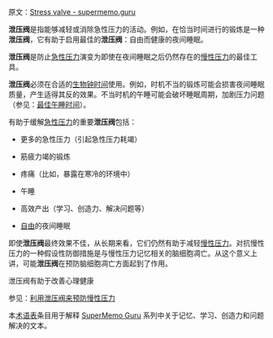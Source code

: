 原文：[Stress valve - supermemo.guru](https://supermemo.guru/wiki/Stress_valve)

**泄压阀**是指能够减轻或消除急性压力的活动。例如，在恰当时间进行的锻炼是一种**泄压阀**，它有助于启用最佳的**泄压阀**：自由而健康的夜间睡眠。

**泄压阀**是防止[急性压力](https://supermemo.guru/wiki/Acute_stress)演变为即使在夜间睡眠之后仍然存在的[慢性压力](https://supermemo.guru/wiki/Chronic_stress)的最佳工具。

**泄压阀**必须在合适的[生物钟时间](https://supermemo.guru/wiki/Circadian_time)使用。例如，时机不当的锻炼可能会损害夜间睡眠质量，产生适得其反的效果。不当时机的午睡可能会破坏睡眠周期，加剧压力问题（参见：[最佳午睡时间](https://supermemo.guru/wiki/Best_time_for_napping)）。

有助于缓解[急性压力](https://supermemo.guru/wiki/Acute_stress)的重要**泄压阀**包括：

- 更多的急性压力（引起急性压力耗竭）

- 筋疲力竭的锻炼

- 疼痛（比如，暴露在寒冷的环境中）

- 午睡

- 高效产出（学习、创造力、解决问题等）

- [自由](https://supermemo.guru/wiki/Free_running_sleep)的夜间睡眠

即使**泄压阀**最终效果不佳，从长期来看，它们仍然有助于减轻[慢性压力](https://supermemo.guru/wiki/Chronic_stress)。对抗慢性压力的一种假设性防御措施是与慢性压力记忆相关的脑细胞凋亡。从这个意义上讲，可能**泄压阀**在预防脑细胞凋亡方面起到了作用。

泄压阀有助于改善心理健康

参见：[利用泄压阀来预防慢性压力](https://supermemo.guru/wiki/Using_stress_valves_to_prevent_chronic_stress)

本[术语表](https://supermemo.guru/wiki/Glossary)条目用于解释 [SuperMemo Guru](https://supermemo.guru/wiki/SuperMemo_Guru) 系列中关于记忆、学习、创造力和问题解决的文本。